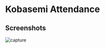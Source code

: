 # Kobasemi Attendance

## Screenshots

![capture](https://github.com/tkkwa01/kobasemi_attendance_front/assets/130450932/7c47dd9f-2e7a-4dd4-bfc9-60f183d102a5)


